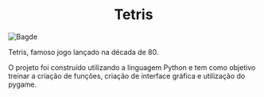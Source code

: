 <h1 align='center'> Tetris </h1>

![Bagde](https://img.shields.io/badge/Status-Em_desenvolvimento-yellow)

Tetris, famoso jogo lançado na década de 80.

O projeto foi construído utilizando a linguagem Python e tem como objetivo treinar a criação de funções, criação de interface gráfica e utilização do pygame.